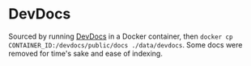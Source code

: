 # DevDocs
Sourced by running [DevDocs](https://github.com/freeCodeCamp/devdocs) in a Docker container, then `docker cp CONTAINER_ID:/devdocs/public/docs ./data/devdocs`. Some docs were removed for time's sake and ease of indexing.